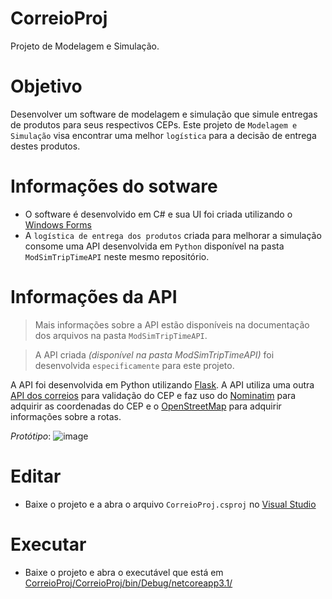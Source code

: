 # CorreioProj
Projeto de Modelagem e Simulação.

# Objetivo
Desenvolver um software de modelagem e simulação que simule entregas de produtos para seus respectivos CEPs. Este projeto de `Modelagem e Simulação` visa encontrar uma melhor `logística` para a decisão de entrega destes produtos. 

# Informações do sotware
 * O software é desenvolvido em C# e sua UI foi criada utilizando o [Windows Forms](https://docs.microsoft.com/en-us/dotnet/desktop/winforms/overview/?view=netdesktop-6.0)
 * A `logística de entrega dos produtos` criada para melhorar a simulação consome uma API desenvolvida em `Python` disponível na pasta `ModSimTripTimeAPI` neste mesmo repositório.

# Informações da API
> Mais informações sobre a API estão disponíveis na documentação dos arquivos na pasta `ModSimTripTimeAPI`.

> A API criada _(disponível na pasta ModSimTripTimeAPI)_ foi desenvolvida `especificamente` para este projeto. 

A API foi desenvolvida em Python utilizando [Flask](https://flask.palletsprojects.com/en/2.0.x/). A API utiliza uma outra [API dos correios](https://buscacepinter.correios.com.br/app/endereco/index.php) para validação do CEP e faz uso do [Nominatim](https://nominatim.org/) para adquirir as coordenadas do CEP e o [OpenStreetMap](https://www.openstreetmap.org/) para adquirir informações sobre a rotas.

*Protótipo*:
![image](https://i.imgur.com/FTHiqlq.gif)

# Editar
 - Baixe o projeto e a abra o arquivo `CorreioProj.csproj` no [Visual Studio](https://visualstudio.microsoft.com/pt-br/thank-you-downloading-visual-studio/?sku=Community&rel=16)

# Executar 
- Baixe o projeto e abra o executável que está em [CorreioProj/CorreioProj/bin/Debug/netcoreapp3.1/](CorreioProj/bin/Debug/netcoreapp3.1)
